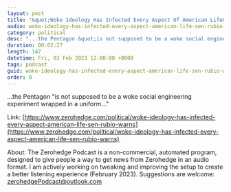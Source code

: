 ```yaml
---
layout: post
title: "&quot;Woke Ideology Has Infected Every Aspect Of American Life&quot;, Sen. Rubio Warns"
audio: woke-ideology-has-infected-every-aspect-american-life-sen-rubio-warns-3
category: political
desc: "...the Pentagon &quot;is not supposed to be a woke social engineering experiment wrapped in a uniform...&quot; "
duration: 00:02:27
length: 147
datetime: Fri, 03 Feb 2023 12:00:00 +0000
tags: podcast
guid: woke-ideology-has-infected-every-aspect-american-life-sen-rubio-warns-0
order: 0
---
```

...the Pentagon &quot;is not supposed to be a woke social engineering experiment wrapped in a uniform...&quot; 

Link: [https://www.zerohedge.com/political/woke-ideology-has-infected-every-aspect-american-life-sen-rubio-warns](https://www.zerohedge.com/political/woke-ideology-has-infected-every-aspect-american-life-sen-rubio-warns)

About: The Zerohedge Podcast is a non-commercial, automated program, designed to give people a way to get news from Zerohedge in an audio format.  I am actively working on tweaking and improving the setup to create a better listening experience (February 2023).  Suggestions are welcome: [zerohedgePodcast@outlook.com](mailto:zerohedgePodcast@outlook.com)
